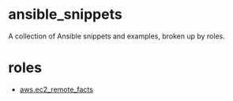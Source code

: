 # ansible_snippets

A collection of Ansible snippets and examples, broken up by roles.

# roles

- [aws.ec2_remote_facts](https://github.com/bonovoxly/ansible_snippets/tree/master/roles/aws.ec2_remote_facts)
